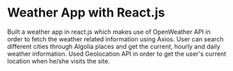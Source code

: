 # Weather App with React.js

Built a weather app in react.js which makes use of OpenWeather API in order to fetch the weather related information using Axios. User can search different cities through Algolia places and get the current, hourly and daily weather information. Used Geolocation API in order to get the user's current location when he/she visits the site.
